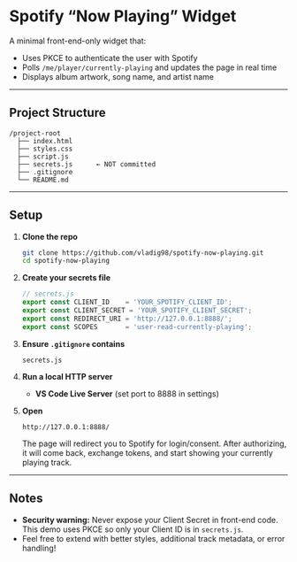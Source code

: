 # Spotify “Now Playing” Widget

A minimal front-end-only widget that:
- Uses PKCE to authenticate the user with Spotify
- Polls `/me/player/currently-playing` and updates the page in real time
- Displays album artwork, song name, and artist name

---

## Project Structure

```
/project-root
  ├── index.html
  ├── styles.css
  ├── script.js
  ├── secrets.js      ← NOT committed
  ├── .gitignore
  └── README.md
```

---

## Setup

1. **Clone the repo**  
   ```bash
   git clone https://github.com/vladig98/spotify-now-playing.git
   cd spotify-now-playing
   ```

2. **Create your secrets file**  
   ```js
   // secrets.js
   export const CLIENT_ID    = 'YOUR_SPOTIFY_CLIENT_ID';
   export const CLIENT_SECRET = 'YOUR_SPOTIFY_CLIENT_SECRET';
   export const REDIRECT_URI = 'http://127.0.0.1:8888/';
   export const SCOPES       = 'user-read-currently-playing';
   ```

3. **Ensure `.gitignore` contains**  
   ```
   secrets.js
   ```

4. **Run a local HTTP server**  
   - **VS Code Live Server** (set port to 8888 in settings)

5. **Open**  
   ```
   http://127.0.0.1:8888/
   ```  
   The page will redirect you to Spotify for login/consent. After authorizing, it will come back, exchange tokens, and start showing your currently playing track.

---

## Notes

- **Security warning:** Never expose your Client Secret in front-end code. This demo uses PKCE so only your Client ID is in `secrets.js`.  
- Feel free to extend with better styles, additional track metadata, or error handling!